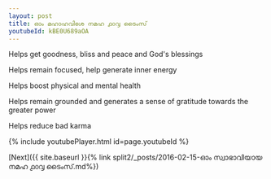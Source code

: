 ```yaml
---
layout: post
title: ഓം മഹാഹവിശേ നമഹ ൧൦൮ ടൈംസ്
youtubeId: kBE0U689aOA
---
```

 
 
Helps get goodness, bliss and peace and God's blessings
 
Helps remain focused, help generate inner energy 
 
Helps boost physical and mental health 
 
Helps remain grounded and generates a sense of gratitude towards the greater power 
 
Helps reduce bad karma
 
 
 
 


{% include youtubePlayer.html id=page.youtubeId %}
 
[Next]({{ site.baseurl }}{% link  split2/_posts/2016-02-15-ഓം സ്വാഭാവിയായ നമഹ ൧൦൮ ടൈംസ്.md%})
 
